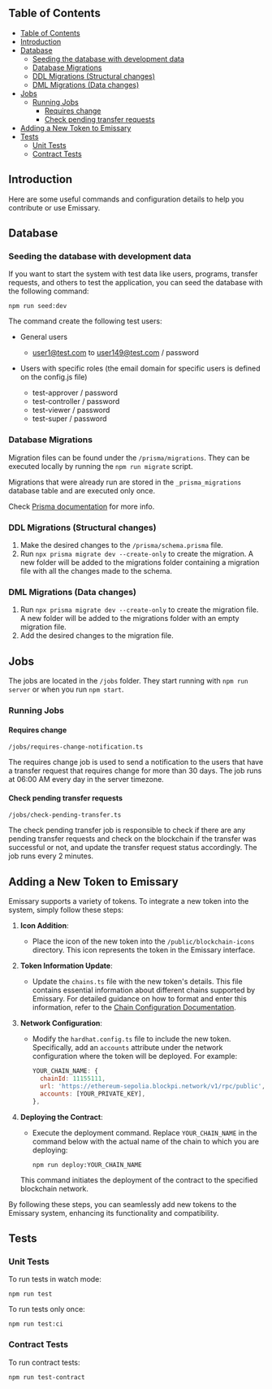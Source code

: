 ## Table of Contents

- [Table of Contents](#table-of-contents)
- [Introduction](#introduction)
- [Database](#database)
  - [Seeding the database with development data](#seeding-the-database-with-development-data)
  - [Database Migrations](#database-migrations)
  - [DDL Migrations (Structural changes)](#ddl-migrations-structural-changes)
  - [DML Migrations (Data changes)](#dml-migrations-data-changes)
- [Jobs](#jobs)
  - [Running Jobs](#running-jobs)
    - [Requires change](#requires-change)
    - [Check pending transfer requests](#check-pending-transfer-requests)
- [Adding a New Token to Emissary](#adding-a-new-token-to-emissary)
- [Tests](#tests)
  - [Unit Tests](#unit-tests)
  - [Contract Tests](#contract-tests)


## Introduction

Here are some useful commands and configuration details to help you contribute or use Emissary.


## Database

### Seeding the database with development data

If you want to start the system with test data like users, programs, transfer requests, and others to test the application, you can seed the database with the following command:

 `npm run seed:dev`

  The command create the following test users:

  - General users

    - user1@test.com to user149@test.com / password

  - Users with specific roles (the email domain for specific users is defined on the config.js file)

    - test-approver / password
    - test-controller / password
    - test-viewer / password
    - test-super / password

### Database Migrations

Migration files can be found under the `/prisma/migrations`. They can be executed locally by running the `npm run migrate` script.

Migrations that were already run are stored in the `_prisma_migrations` database table and are executed only once.

Check [Prisma documentation](https://www.prisma.io/docs/guides/database) for more info.

### DDL Migrations (Structural changes)

1. Make the desired changes to the `/prisma/schema.prisma` file.
2. Run `npx prisma migrate dev --create-only` to create the migration. A new folder will be added to the migrations folder containing a migration file with all the changes made to the schema.

### DML Migrations (Data changes)

1. Run `npx prisma migrate dev --create-only` to create the migration file. A new folder will be added to the migrations folder with an empty migration file.
2. Add the desired changes to the migration file.


## Jobs

The jobs are located in the `/jobs` folder. They start running with `npm run server` or when you run `npm start`.

### Running Jobs

#### Requires change

`/jobs/requires-change-notification.ts`

The requires change job is used to send a notification to the users that have a transfer request that requires change for more than 30 days.
The job runs at 06:00 AM every day in the server timezone.

#### Check pending transfer requests

`/jobs/check-pending-transfer.ts`

The check pending transfer job is responsible to check if there are any pending transfer requests and check on the blockchain if the transfer was successful or not, and update the transfer request status accordingly.
The job runs every 2 minutes.


## Adding a New Token to Emissary

Emissary supports a variety of tokens. To integrate a new token into the system, simply follow these steps:

1. **Icon Addition**:
   - Place the icon of the new token into the `/public/blockchain-icons` directory. This icon represents the token in the Emissary interface.

2. **Token Information Update**:
   - Update the `chains.ts` file with the new token's details. This file contains essential information about different chains supported by Emissary. For detailed guidance on how to format and enter this information, refer to the [Chain Configuration Documentation](/docs/chains-config.md).

3. **Network Configuration**:
   - Modify the `hardhat.config.ts` file to include the new token. Specifically, add an `accounts` attribute under the network configuration where the token will be deployed. For example:

     ```javascript
     YOUR_CHAIN_NAME: {
       chainId: 11155111,
       url: 'https://ethereum-sepolia.blockpi.network/v1/rpc/public',
       accounts: [YOUR_PRIVATE_KEY],
     },
     ```

4. **Deploying the Contract**:
   - Execute the deployment command. Replace `YOUR_CHAIN_NAME` in the command below with the actual name of the chain to which you are deploying:

     ```shell
     npm run deploy:YOUR_CHAIN_NAME
     ```

   This command initiates the deployment of the contract to the specified blockchain network.

By following these steps, you can seamlessly add new tokens to the Emissary system, enhancing its functionality and compatibility.

## Tests

### Unit Tests

To run tests in watch mode:

```shell
npm run test
```

To run tests only once:

```shell
npm run test:ci
```

### Contract Tests

To run contract tests:

```shell
npm run test-contract
```